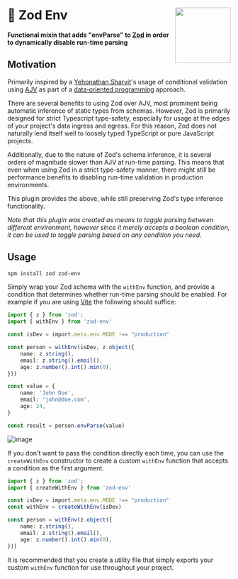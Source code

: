 # 🐇 Zod Env <img align="right" src="https://m.media-amazon.com/images/W/MEDIAX_792452-T2/images/I/714Gevq7rtL.jpg" width="125">

**Functional mixin that adds "envParse" to [Zod](https://zod.dev/) in order to dynamically disable run-time parsing**  

## Motivation

Primarily inspired by a
[Yehonathan&nbsp;Sharvit](https://www.manning.com/books/data-oriented-programming)'s
usage of conditional validation using [AJV](https://ajv.js.org/) as part of a
[data&#8209;oriented&nbsp;programming](https://en.wikipedia.org/wiki/Data-oriented_design)
approach.

There are several benefits to using Zod over AJV, most prominent being automatic
inference of static types from schemas. However, Zod is primarily designed for
strict Typescript type-safety, especially for usage at the edges of your
project's data ingress and egress. For this reason, Zod does not naturally lend
itself well to loosely typed TypeScript or pure JavaScript projects. 

Additionally, due to the nature of Zod's schema inference, it is several orders
of magnitude slower than AJV at run-time parsing. This means that even when
using Zod in a strict type-safety manner, there might still be performance
benefits to disabling run-time validation in production environments.

This plugin provides the above, while still preserving Zod's type inference
functionality.

_Note that this plugin was created as means to toggle parsing between different
environment, however since it merely accepts a boolean condition, it can be used
to toggle parsing based on any condition you need._

## Usage

```bash
npm install zod zod-env
```

Simply wrap your Zod schema with the `withEnv` function, and provide a condition
that determines whether run-time parsing should be enabled. For example if you
are using [Vite]() the following should suffice:

```ts
import { z } from 'zod';
import { withEnv } from 'zod-env'

const isDev = import.meta.env.MODE !== "production"

const person = withEnv(isDev, z.object({
    name: z.string(),
    email: z.string().email(),
    age: z.number().int().min(0),
}))

const value = {
    name: 'John Doe',
    email: 'john@doe.com',
    age: 24,
}

const result = person.envParse(value)
```

![image](https://github.com/schalkventer/zod-env/assets/14258328/175e5f9d-0b5e-4804-b04e-e20bd36c04f0)

If you don't want to pass the condition directly each time, you can use the
`createWithEnv` constructor to create a custom `withEnv` function that accepts a
condition as the first argument.

```ts
import { z } from 'zod';
import { createWithEnv } from 'zod-env'

const isDev = import.meta.env.MODE !== "production"
const withEnv = createWithEnv(isDev)

const person = withEnv(z.object({
    name: z.string(),
    email: z.string().email(),
    age: z.number().int().min(0),
}))
```

It is recommended that you create a utility file that simply exports your custom
`withEnv` function for use throughout your project.
